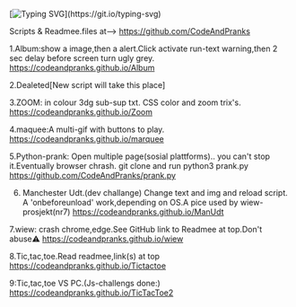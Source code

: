 [![Typing SVG](https://readme-typing-svg.demolab.com?font=Fira+Code&pause=1000&width=435&lines=Welcome+to+code+and+pranks%2Ca+.;+live+test+page+for++code+fun.)](https://git.io/typing-svg)

Scripts & Readmee.files at-->
https://github.com/CodeAndPranks

1.Album:show a image,then a alert.Click activate run-text warning,then 2 sec delay before screen turn ugly grey.
https://codeandpranks.github.io/Album 

2.Dealeted[New script will take this place]

3.ZOOM: in colour 3dg sub-sup txt.
 CSS color and zoom trix's.
https://codeandpranks.github.io/Zoom

4.maquee:A multi-gif with buttons to play.
https://codeandpranks.github.io/marquee

5.Python-prank: Open multiple page(sosial plattforms).. you can't stop it.Eventually browser chrash.
git clone and run python3 prank.py
https://github.com/CodeAndPranks/prank.py

6. Manchester Udt.(dev challange)
Change text and img and reload script.
A 'onbeforeunload' work,depending on OS.A pice used by wiew-prosjekt(nr7)
https://codeandpranks.github.io/ManUdt

7.wiew: crash chrome,edge.See GitHub link to Readmee at top.Don't abuse⚠️
https://codeandpranks.github.io/wiew

8.Tic,tac,toe.Read readmee,link(s) at top
https://codeandpranks.github.io/Tictactoe

9:Tic,tac,toe VS PC.(Js-challengs done:)
https://codeandpranks.github.io/TicTacToe2

